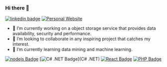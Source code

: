 ### Hi there 👋

[![linkedin badge](https://img.shields.io/badge/-Linkedin-blue)](https://www.linkedin.com/in/jorge867/)
[![Personal Website](https://img.shields.io/badge/-View%20Website-critical)](http://jorgeduarte.herokuapp.com/)

- 🔭 I’m currently working on a object storage service that provides data availability, security and performance.
- 👯 I’m looking to collaborate in any inspiring project that catches my interest.
- 🌱 I’m currently learning data mining and machine learning.

[![nodejs Badge](https://img.shields.io/badge/-Node.js-A9A9A9?style=flat-square&logo=Javascript&logoColor=black)](Node.js)
[![C# .NET Badge](https://img.shields.io/badge/-.NET-A9A9A9?style=flat-square&logo=C%20Sharp&logoColor=black)](C# .NET)
[![React Badge](https://img.shields.io/badge/-React-A9A9A9?style=flat-square&logo=React&logoColor=black)](React)
[![PHP Badge](https://img.shields.io/badge/-PHP-A9A9A9?style=flat-square&logo=PHP&logoColor=black)](PHP)
